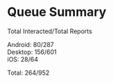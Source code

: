 # Queue Summary

Total Interacted/Total Reports

Android: 80/287  
Desktop: 156/601  
iOS: 28/64

Total: 264/952
